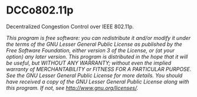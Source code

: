 # DCCo802.11p
Decentralized Congestion Control over IEEE 802.11p.

*This program is free software: you can redistribute it and/or modify
it under the terms of the GNU Lesser General Public License as published by
the Free Software Foundation, either version 3 of the License, or
(at your option) any later version.*
*This program is distributed in the hope that it will be useful,
but WITHOUT ANY WARRANTY; without even the implied warranty of
MERCHANTABILITY or FITNESS FOR A PARTICULAR PURPOSE.  See the
GNU Lesser General Public License for more details.*
*You should have received a copy of the GNU Lesser General Public License
along with this program.  If not, see http://www.gnu.org/licenses/.*